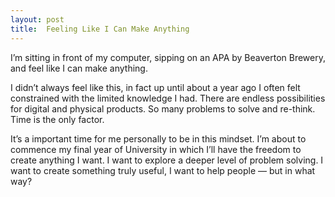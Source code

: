 ```yaml
---
layout: post
title:  Feeling Like I Can Make Anything
---
```


I’m sitting in front of my computer, sipping on an APA by Beaverton Brewery, and feel like I can make anything. 

I didn’t always feel like this, in fact up until about a year ago I often felt constrained with the limited knowledge I had. There are endless possibilities for digital and physical products. So many problems to solve and re-think. Time is the only factor. 

It’s a important time for me personally to be in this mindset. I’m about to commence my final year of University in which I’ll have the freedom to create anything I want. I want to explore a deeper level of problem solving. I want to create something truly useful, I want to help people — but in what way?



